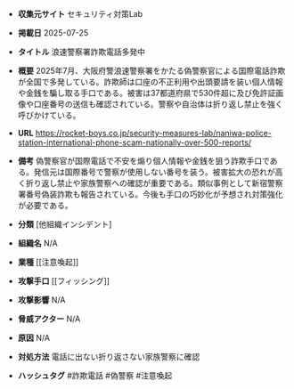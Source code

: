 - **収集元サイト**
セキュリティ対策Lab

- **掲載日**
2025-07-25

- **タイトル**
浪速警察署詐欺電話多発中

- **概要**
2025年7月、大阪府警浪速警察署をかたる偽警察官による国際電話詐欺が全国で多発している。詐欺師は口座の不正利用や出頭要請を装い個人情報や金銭を騙し取る手口である。被害は37都道府県で530件超に及び免許証画像や口座番号の送信も確認されている。警察や自治体は折り返し禁止を強く呼びかけている。

- **URL**
https://rocket-boys.co.jp/security-measures-lab/naniwa-police-station-international-phone-scam-nationally-over-500-reports/

- **備考**
偽警察官が国際電話で不安を煽り個人情報や金銭を狙う詐欺手口である。発信元は国際番号で警察が使用しない番号を装う。被害拡大の恐れが高く折り返し禁止や家族警察への確認が重要である。類似事例として新宿警察署番号偽装詐欺も報告されている。今後も手口の巧妙化が予想され対策強化が必要である。

- **分類**
[他組織インシデント]

- **組織名**
N/A

- **業種**
[[注意喚起]]

- **攻撃手口**
[[フィッシング]]

- **攻撃影響**
N/A

- **脅威アクター**
N/A

- **原因**
N/A

- **対処方法**
電話に出ない折り返さない家族警察に確認

- **ハッシュタグ**
#詐欺電話 #偽警察 #注意喚起
